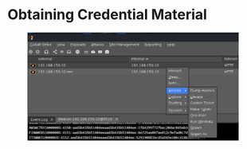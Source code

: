 # Obtaining Credential Material

<figure><img src="../.gitbook/assets/image.png" alt=""><figcaption></figcaption></figure>
